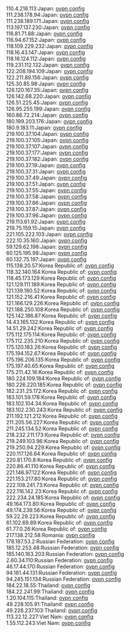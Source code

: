 110.4.218.113:Japan: [ovpn config](vpn/110_4_218_113.ovpn)  
111.238.178.94:Japan: [ovpn config](vpn/111_238_178_94.ovpn)  
111.238.189.171:Japan: [ovpn config](vpn/111_238_189_171.ovpn)  
113.197.137.230:Japan: [ovpn config](vpn/113_197_137_230.ovpn)  
116.81.71.88:Japan: [ovpn config](vpn/116_81_71_88.ovpn)  
116.94.67.152:Japan: [ovpn config](vpn/116_94_67_152.ovpn)  
118.109.229.232:Japan: [ovpn config](vpn/118_109_229_232.ovpn)  
118.16.43.147:Japan: [ovpn config](vpn/118_16_43_147.ovpn)  
118.18.124.112:Japan: [ovpn config](vpn/118_18_124_112.ovpn)  
119.231.112.132:Japan: [ovpn config](vpn/119_231_112_132.ovpn)  
122.208.194.109:Japan: [ovpn config](vpn/122_208_194_109.ovpn)  
122.211.89.156:Japan: [ovpn config](vpn/122_211_89_156.ovpn)  
125.30.85.98:Japan: [ovpn config](vpn/125_30_85_98.ovpn)  
126.120.167.35:Japan: [ovpn config](vpn/126_120_167_35.ovpn)  
126.142.68.220:Japan: [ovpn config](vpn/126_142_68_220.ovpn)  
126.51.225.45:Japan: [ovpn config](vpn/126_51_225_45.ovpn)  
126.95.255.199:Japan: [ovpn config](vpn/126_95_255_199.ovpn)  
160.86.72.214:Japan: [ovpn config](vpn/160_86_72_214.ovpn)  
180.199.203.176:Japan: [ovpn config](vpn/180_199_203_176.ovpn)  
180.9.183.11:Japan: [ovpn config](vpn/180_9_183_11.ovpn)  
219.100.37.104:Japan: [ovpn config](vpn/219_100_37_104.ovpn)  
219.100.37.105:Japan: [ovpn config](vpn/219_100_37_105.ovpn)  
219.100.37.107:Japan: [ovpn config](vpn/219_100_37_107.ovpn)  
219.100.37.177:Japan: [ovpn config](vpn/219_100_37_177.ovpn)  
219.100.37.182:Japan: [ovpn config](vpn/219_100_37_182.ovpn)  
219.100.37.19:Japan: [ovpn config](vpn/219_100_37_19.ovpn)  
219.100.37.31:Japan: [ovpn config](vpn/219_100_37_31.ovpn)  
219.100.37.49:Japan: [ovpn config](vpn/219_100_37_49.ovpn)  
219.100.37.51:Japan: [ovpn config](vpn/219_100_37_51.ovpn)  
219.100.37.55:Japan: [ovpn config](vpn/219_100_37_55.ovpn)  
219.100.37.58:Japan: [ovpn config](vpn/219_100_37_58.ovpn)  
219.100.37.86:Japan: [ovpn config](vpn/219_100_37_86.ovpn)  
219.100.37.87:Japan: [ovpn config](vpn/219_100_37_87.ovpn)  
219.100.37.96:Japan: [ovpn config](vpn/219_100_37_96.ovpn)  
219.113.61.92:Japan: [ovpn config](vpn/219_113_61_92.ovpn)  
219.75.159.15:Japan: [ovpn config](vpn/219_75_159_15.ovpn)  
221.105.222.103:Japan: [ovpn config](vpn/221_105_222_103.ovpn)  
222.10.35.160:Japan: [ovpn config](vpn/222_10_35_160.ovpn)  
59.129.62.198:Japan: [ovpn config](vpn/59_129_62_198.ovpn)  
60.125.195.98:Japan: [ovpn config](vpn/60_125_195_98.ovpn)  
60.132.75.197:Japan: [ovpn config](vpn/60_132_75_197.ovpn)  
115.138.20.57:Korea Republic of: [ovpn config](vpn/115_138_20_57.ovpn)  
118.32.140.164:Korea Republic of: [ovpn config](vpn/118_32_140_164.ovpn)  
118.45.173.129:Korea Republic of: [ovpn config](vpn/118_45_173_129.ovpn)  
121.129.111.189:Korea Republic of: [ovpn config](vpn/121_129_111_189.ovpn)  
121.139.180.52:Korea Republic of: [ovpn config](vpn/121_139_180_52.ovpn)  
121.152.216.41:Korea Republic of: [ovpn config](vpn/121_152_216_41.ovpn)  
121.166.129.226:Korea Republic of: [ovpn config](vpn/121_166_129_226.ovpn)  
121.188.250.108:Korea Republic of: [ovpn config](vpn/121_188_250_108.ovpn)  
125.142.186.87:Korea Republic of: [ovpn config](vpn/125_142_186_87.ovpn)  
14.43.165.132:Korea Republic of: [ovpn config](vpn/14_43_165_132.ovpn)  
14.51.29.242:Korea Republic of: [ovpn config](vpn/14_51_29_242.ovpn)  
175.112.175.114:Korea Republic of: [ovpn config](vpn/175_112_175_114.ovpn)  
175.112.235.210:Korea Republic of: [ovpn config](vpn/175_112_235_210.ovpn)  
175.120.183.26:Korea Republic of: [ovpn config](vpn/175_120_183_26.ovpn)  
175.194.152.67:Korea Republic of: [ovpn config](vpn/175_194_152_67.ovpn)  
175.196.206.135:Korea Republic of: [ovpn config](vpn/175_196_206_135.ovpn)  
175.197.40.65:Korea Republic of: [ovpn config](vpn/175_197_40_65.ovpn)  
175.211.42.16:Korea Republic of: [ovpn config](vpn/175_211_42_16.ovpn)  
180.224.109.184:Korea Republic of: [ovpn config](vpn/180_224_109_184.ovpn)  
180.226.220.185:Korea Republic of: [ovpn config](vpn/180_226_220_185.ovpn)  
182.231.25.172:Korea Republic of: [ovpn config](vpn/182_231_25_172.ovpn)  
183.101.59.178:Korea Republic of: [ovpn config](vpn/183_101_59_178.ovpn)  
183.102.104.34:Korea Republic of: [ovpn config](vpn/183_102_104_34.ovpn)  
183.102.230.243:Korea Republic of: [ovpn config](vpn/183_102_230_243.ovpn)  
211.192.121.212:Korea Republic of: [ovpn config](vpn/211_192_121_212.ovpn)  
211.205.56.227:Korea Republic of: [ovpn config](vpn/211_205_56_227.ovpn)  
211.245.134.52:Korea Republic of: [ovpn config](vpn/211_245_134_52.ovpn)  
218.232.211.173:Korea Republic of: [ovpn config](vpn/218_232_211_173.ovpn)  
219.249.103.96:Korea Republic of: [ovpn config](vpn/219_249_103_96.ovpn)  
219.250.94.229:Korea Republic of: [ovpn config](vpn/219_250_94_229.ovpn)  
220.117.126.64:Korea Republic of: [ovpn config](vpn/220_117_126_64.ovpn)  
220.81.170.8:Korea Republic of: [ovpn config](vpn/220_81_170_8.ovpn)  
220.86.41.110:Korea Republic of: [ovpn config](vpn/220_86_41_110.ovpn)  
221.146.97.122:Korea Republic of: [ovpn config](vpn/221_146_97_122.ovpn)  
221.153.217.80:Korea Republic of: [ovpn config](vpn/221_153_217_80.ovpn)  
222.108.241.73:Korea Republic of: [ovpn config](vpn/222_108_241_73.ovpn)  
222.116.142.23:Korea Republic of: [ovpn config](vpn/222_116_142_23.ovpn)  
222.234.24.185:Korea Republic of: [ovpn config](vpn/222_234_24_185.ovpn)  
49.164.173.80:Korea Republic of: [ovpn config](vpn/49_164_173_80.ovpn)  
49.174.239.56:Korea Republic of: [ovpn config](vpn/49_174_239_56.ovpn)  
59.22.29.223:Korea Republic of: [ovpn config](vpn/59_22_29_223.ovpn)  
61.102.69.89:Korea Republic of: [ovpn config](vpn/61_102_69_89.ovpn)  
61.77.0.26:Korea Republic of: [ovpn config](vpn/61_77_0_26.ovpn)  
217.138.212.58:Romania: [ovpn config](vpn/217_138_212_58.ovpn)  
178.187.53.2:Russian Federation: [ovpn config](vpn/178_187_53_2.ovpn)  
185.12.253.48:Russian Federation: [ovpn config](vpn/185_12_253_48.ovpn)  
185.140.163.203:Russian Federation: [ovpn config](vpn/185_140_163_203.ovpn)  
2.60.34.110:Russian Federation: [ovpn config](vpn/2_60_34_110.ovpn)  
46.17.44.170:Russian Federation: [ovpn config](vpn/46_17_44_170.ovpn)  
94.181.44.131:Russian Federation: [ovpn config](vpn/94_181_44_131.ovpn)  
94.245.151.134:Russian Federation: [ovpn config](vpn/94_245_151_134.ovpn)  
184.22.18.55:Thailand: [ovpn config](vpn/184_22_18_55.ovpn)  
184.22.241.99:Thailand: [ovpn config](vpn/184_22_241_99.ovpn)  
1.20.104.115:Thailand: [ovpn config](vpn/1_20_104_115.ovpn)  
49.228.105.91:Thailand: [ovpn config](vpn/49_228_105_91.ovpn)  
49.228.237.103:Thailand: [ovpn config](vpn/49_228_237_103.ovpn)  
113.22.12.227:Viet Nam: [ovpn config](vpn/113_22_12_227.ovpn)  
1.55.112.243:Viet Nam: [ovpn config](vpn/1_55_112_243.ovpn)  
